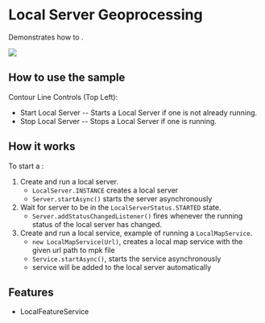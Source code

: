 <h1>Local Server Geoprocessing</h1>

<p>Demonstrates how to .</p>

<p><img src="LocalServerGeoprocessing.gif"/></p>

<h2>How to use the sample</h2>

<p>Contour Line Controls (Top Left): </p>
  <ul><li> Start Local Server -- Starts a Local Server if one is not already running.</li>
  <li> Stop Local Server --  Stops a Local Server if one is running. </li></ul>
  
<h2>How it works</h2>

<p>To start a <code></code>:</p>

<ol>
<li>Create and run a local server.
  <ul><li><code>LocalServer.INSTANCE</code> creates a local server</li>
      <li><code>Server.startAsync()</code> starts the server asynchronously</li></ul></li>
<li>Wait for server to be in the  <code>LocalServerStatus.STARTED</code> state.
  <ul><li><code>Server.addStatusChangedListener()</code> fires whenever the running status of the local server has changed.</li></ul></li>
<li>Create and run a local service, example of running a <code>LocalMapService</code>.
  <ul><li><code>new LocalMapService(Url)</code>, creates a local map service with the given url path to mpk file</li>
      <li><code>Service.startAsync()</code>, starts the service asynchronously</li>
      <li>service will be added to the local server automatically </li></ul></li>
</ol>

<h2>Features</h2>

<ul>
<li>LocalFeatureService</li>
</ul>

